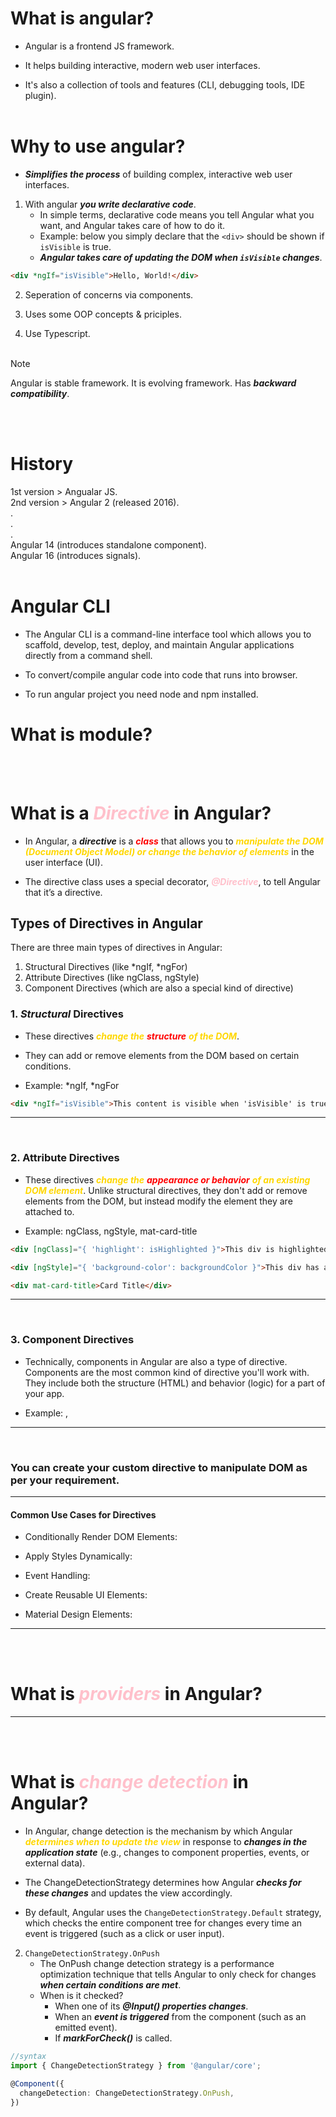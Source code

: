 # What is angular?
* Angular is a frontend JS framework.

* It helps building interactive, modern web user interfaces.
* It's also a collection of tools and features (CLI, debugging tools, IDE plugin). 
<br><br>

# Why to use angular?
* ***Simplifies the process*** of building complex, interactive web user interfaces.

1. With angular ***you write declarative code***.
   * In simple terms, declarative code means you tell Angular what you want, and Angular takes care of how to do it.
   * Example: below you simply declare that the `<div>` should be shown if `isVisible` is true.
   * ***Angular takes care of updating the DOM when `isVisible` changes***.
```html
<div *ngIf="isVisible">Hello, World!</div>
```
2. Seperation of concerns via components.

3. Uses some OOP concepts & priciples.

4. Use Typescript.
<br><br>

> [!NOTE]
> Angular is stable framework.
> It is evolving framework.
> Has ***backward compatibility***.

<br><br>

# History
1st version > Angualar JS. <br/>
2nd version > Angular 2 (released 2016).<br/>
.<br/>
.<br/>
.<br/>
Angular 14 (introduces standalone component).<br/>
Angular 16 (introduces signals).<br/>
<br/>

# Angular CLI
* The Angular CLI is a command-line interface tool which allows you to scaffold, develop, test, deploy, and maintain Angular applications directly from a command shell.

* To convert/compile angular code into code that runs into browser.
* To run angular project you need node and npm installed.

# What is module?
<br><br>

# What is a <span style=color:Pink>***Directive***</span> in Angular?
* In Angular, a ***directive*** is a <span style=color:red>***class***</span> that allows you to <span style=color:gold>***manipulate the DOM (Document Object Model) or change the behavior of elements***</span> in the user interface (UI).

* The directive class uses a special decorator, <span style=color:Pink>***@Directive***</span>, to tell Angular that it’s a directive.

## Types of Directives in Angular
There are three main types of directives in Angular:

1. Structural Directives (like *ngIf, *ngFor)
2. Attribute Directives (like ngClass, ngStyle)
3. Component Directives (which are also a special kind of directive)

### 1. ***Structural*** Directives
* These directives <span style=color:gold>***change the***</span> <span style=color:red>***structure***</span> <span style=color:gold>***of the DOM***</span>.

* They can add or remove elements from the DOM based on certain conditions.

* Example: *ngIf, *ngFor
```html
<div *ngIf="isVisible">This content is visible when 'isVisible' is true.</div>
```
<hr><br>

### 2. Attribute Directives
* These directives <span style=color:gold>***change the***</span> <span style=color:red>***appearance or behavior***</span> <span style=color:gold>***of an existing DOM element***</span>. Unlike structural directives, they don't add or remove elements from the DOM, but instead modify the element they are attached to.

* Example: ngClass, ngStyle, mat-card-title

```html
<div [ngClass]="{ 'highlight': isHighlighted }">This div is highlighted if 'isHighlighted' is true.</div>

<div [ngStyle]="{ 'background-color': backgroundColor }">This div has a dynamic background color.</div>

<div mat-card-title>Card Title</div>
```
<hr><br>

### 3. Component Directives
* Technically, components in Angular are also a type of directive. Components are the most common kind of directive you'll work with. They include both the structure (HTML) and behavior (logic) for a part of your app.

* Example: <app-header>, <app-footer>
<hr><br>

### You can create your custom directive to manipulate DOM as per your requirement.
<hr>

#### Common Use Cases for Directives
  * Conditionally Render DOM Elements:

  * Apply Styles Dynamically:
  * Event Handling:
  * Create Reusable UI Elements:
  * Material Design Elements:
<hr><br><br>

# What is <span style=color:Pink>***providers***</span> in Angular?

<hr><br><br>

# What is <span style=color:Pink>***change detection***</span> in Angular?

* In Angular, change detection is the mechanism by which Angular <span style=color:gold>***determines when to update the view***</span> in response to ***changes in the application state*** (e.g., changes to component properties, events, or external data).
* The ChangeDetectionStrategy determines how Angular ***checks for these changes*** and updates the view accordingly.

* By default, Angular uses the `ChangeDetectionStrategy.Default` strategy, which checks the entire component tree for changes every time an event is triggered (such as a click or user input).

2. `ChangeDetectionStrategy.OnPush`
   * The OnPush change detection strategy is a performance optimization technique that tells Angular to only check for changes ***when certain conditions are met***.
   * When is it checked?
     * When one of its ***@Input() properties changes***.
     * When an ***event is triggered*** from the component (such as an emitted event).
     * If ***markForCheck()*** is called.

```ts
//syntax
import { ChangeDetectionStrategy } from '@angular/core';

@Component({
  changeDetection: ChangeDetectionStrategy.OnPush,
})
```
